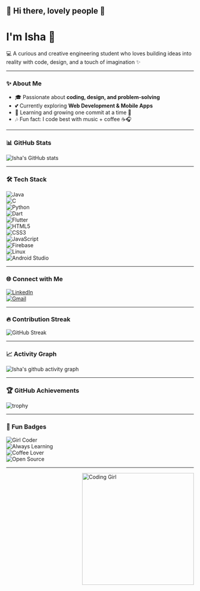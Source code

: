 ## 🌸 Hi there, lovely people 👋  

# I'm Isha 🌷  
💻 A curious and creative engineering student who loves building ideas into reality with code, design, and a touch of imagination ✨  

---

### ✨ About Me  
- 🎓 Passionate about **coding, design, and problem-solving**  
- 💕 Currently exploring **Web Development & Mobile Apps**  
- 🌱 Learning and growing one commit at a time 🌸  
- 🎶 Fun fact: I code best with music + coffee ☕🎧  

---

### 📊 GitHub Stats  
![Isha's GitHub stats](https://github-readme-stats.vercel.app/api?username=isha2708&show_icons=true&theme=omni)  

---

### 🛠 Tech Stack  
![Java](https://img.shields.io/badge/Java-ED8B00?style=for-the-badge&logo=openjdk&logoColor=white)  
![C](https://img.shields.io/badge/C-00599C?style=for-the-badge&logo=c&logoColor=white)  
![Python](https://img.shields.io/badge/Python-3776AB?style=for-the-badge&logo=python&logoColor=white)  
![Dart](https://img.shields.io/badge/Dart-0175C2?style=for-the-badge&logo=dart&logoColor=white)  
![Flutter](https://img.shields.io/badge/Flutter-02569B?style=for-the-badge&logo=flutter&logoColor=white)  
![HTML5](https://img.shields.io/badge/HTML5-E34F26?style=for-the-badge&logo=html5&logoColor=white)  
![CSS3](https://img.shields.io/badge/CSS3-1572B6?style=for-the-badge&logo=css3&logoColor=white)  
![JavaScript](https://img.shields.io/badge/JavaScript-F7DF1E?style=for-the-badge&logo=javascript&logoColor=black)  
![Firebase](https://img.shields.io/badge/Firebase-FFCA28?style=for-the-badge&logo=firebase&logoColor=black)  
![Linux](https://img.shields.io/badge/Linux-FCC624?style=for-the-badge&logo=linux&logoColor=black)  
![Android Studio](https://img.shields.io/badge/Android%20Studio-3DDC84?style=for-the-badge&logo=android-studio&logoColor=white)  

---

### 🌐 Connect with Me  
[![LinkedIn](https://img.shields.io/badge/LinkedIn-0A66C2?style=for-the-badge&logo=linkedin&logoColor=white)](https://www.linkedin.com/in/isha-chaudhary-79643124b/)  
[![Gmail](https://img.shields.io/badge/Gmail-D14836?style=for-the-badge&logo=gmail&logoColor=white)](mailto:ishachaudhary2708@gmail.com)  

---

### 🔥 Contribution Streak  
![GitHub Streak](https://github-readme-streak-stats.herokuapp.com/?user=isha2708&theme=omni)  

---

### 📈 Activity Graph  
![Isha's github activity graph](https://github-readme-activity-graph.vercel.app/graph?username=isha2708&theme=dracula)  

---

### 🏆 GitHub Achievements  
![trophy](https://github-profile-trophy.vercel.app/?username=isha2708&theme=juicyfresh&margin-w=15&margin-h=15)  

---

### 🌸 Fun Badges  
![Girl Coder](https://img.shields.io/badge/Girl-Coder-pink?style=flat-square&logo=github)  
![Always Learning](https://img.shields.io/badge/Always-Learning-purple?style=flat-square&logo=readme)  
![Coffee Lover](https://img.shields.io/badge/Coffee-%E2%98%95-brown?style=flat-square)  
![Open Source](https://img.shields.io/badge/Open%20Source-%E2%9D%A4-lightpink)  

---

<img align="right" alt="Coding Girl" width="300" src="https://media.giphy.com/media/LEh0nM3r5oVbO/giphy.gif">  
